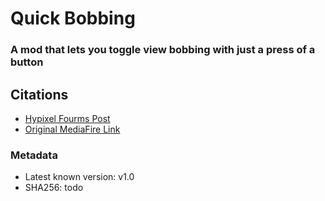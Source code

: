 # Quick Bobbing
### A mod that lets you toggle view bobbing with just a press of a button

## Citations 
- [Hypixel Fourms Post](https://hypixel.net/threads/request-quick-view-bobbing.2535980/)
- [Original MediaFire Link](https://www.mediafire.com/file/g5jxbr7ova5h8ar/Quick_Bobbing_1.0.jar/file)

### Metadata
- Latest known version: v1.0
- SHA256: todo
